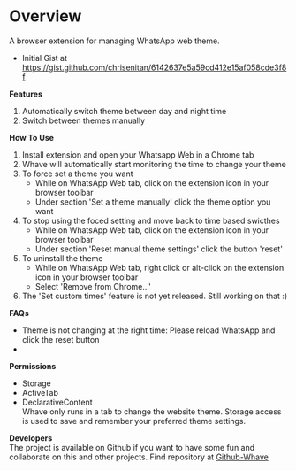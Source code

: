 # Overview
A browser extension for managing WhatsApp web theme. 
- Initial Gist at https://gist.github.com/chrisenitan/6142637e5a59cd412e15af058cde3f8f

**Features**
1. Automatically switch theme between day and night time
2. Switch between themes manually

**How To Use**
1. Install extension and open your Whatsapp Web in a Chrome tab
2. Whave will automatically start monitoring the time to change your theme
3. To force set a theme you want
    - While on WhatsApp Web tab, click on the extension icon in your browser toolbar
    - Under section 'Set a theme manually' click the theme option you want
4. To stop using the foced setting and move back to time based swicthes
    - While on WhatsApp Web tab, click on the extension icon in your browser toolbar
    - Under section 'Reset manual theme settings' click the button 'reset'
5. To uninstall the theme
    - While on WhatsApp Web tab, right click or alt-click on the extension icon in your browser toolbar
    - Select 'Remove from Chrome...'
6. The 'Set custom times' feature is not yet released. Still working on that :)

**FAQs**
- Theme is not changing at the right time: Please reload WhatsApp and click the reset button
- 

**Permissions**
- Storage
- ActiveTab
- DeclarativeContent<br>
Whave only runs in a tab to change the website theme. Storage access is used to save and remember your preferred theme settings. 

**Developers**<br>
The project is available on Github if you want to have some fun and collaborate on this and other projects. Find repository at <a href="https://github.com/chrisenitan/Whave" target="_blank">Github-Whave</a>
